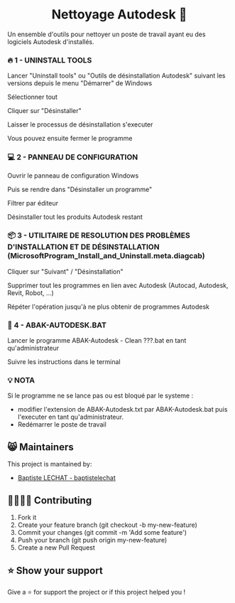 <h1 align="center">Nettoyage Autodesk 🧹</h1>

Un ensemble d'outils pour nettoyer un poste de travail ayant eu des logiciels Autodesk d'installés. 

### 🔥 1 - UNINSTALL TOOLS
Lancer "Uninstall tools" ou "Outils de désinstallation Autodesk" suivant les versions depuis le menu "Démarrer" de Windows

Sélectionner tout

Cliquer sur "Désinstaller"

Laisser le processus de désinstallation s'executer

Vous pouvez ensuite fermer le programme

### 💻 2 - PANNEAU DE CONFIGURATION
Ouvrir le panneau de configuration Windows

Puis se rendre dans "Désinstaller un programme"

Filtrer par éditeur

Désinstaller tout les produits Autodesk restant

### 📦 3 - UTILITAIRE DE RESOLUTION DES PROBLÈMES D'INSTALLATION ET DE DÉSINSTALLATION (MicrosoftProgram_Install_and_Uninstall.meta.diagcab)
Cliquer sur "Suivant" / "Désinstallation"

Supprimer tout les programmes en lien avec Autodesk (Autocad, Autodesk, Revit, Robot, ...)

Répéter l'opération jusqu'à ne plus obtenir de programmes Autodesk

### 📝 4 - ABAK-AUTODESK.BAT
Lancer le programme ABAK-Autodesk - Clean ???.bat en tant qu'administrateur

Suivre les instructions dans le terminal

### 💡 NOTA
Si le programme ne se lance pas ou est bloqué par le systeme :
- modifier l'extension de ABAK-Autodesk.txt par ABAK-Autodesk.bat puis l'executer en tant qu'administrateur.
- Redémarrer le poste de travail

## 😸 Maintainers
This project is mantained by:
* [Baptiste LECHAT - baptistelechat](https://github.com/baptistelechat)

## 👨‍💻👩‍💻 Contributing

1. Fork it
2. Create your feature branch (git checkout -b my-new-feature)
3. Commit your changes (git commit -m 'Add some feature')
4. Push your branch (git push origin my-new-feature)
5. Create a new Pull Request

## ⭐ Show your support
Give a ⭐️ for support the project or if this project helped you !